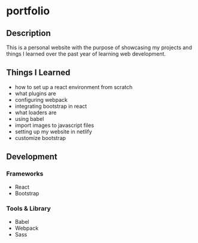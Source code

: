 # portfolio
##  Description
This is a personal website with the purpose of showcasing my projects and things I learned over the past year of learning web development.
##  Things I Learned
- how to set up a react environment from scratch
- what plugins are
- configuring webpack
- integrating bootstrap in react
- what loaders are
- using babel
- import images to javascript files
- setting up my website in netlify
- customize bootstrap
## Development
### Frameworks
- React
- Bootstrap
### Tools & Library
- Babel
- Webpack
- Sass
